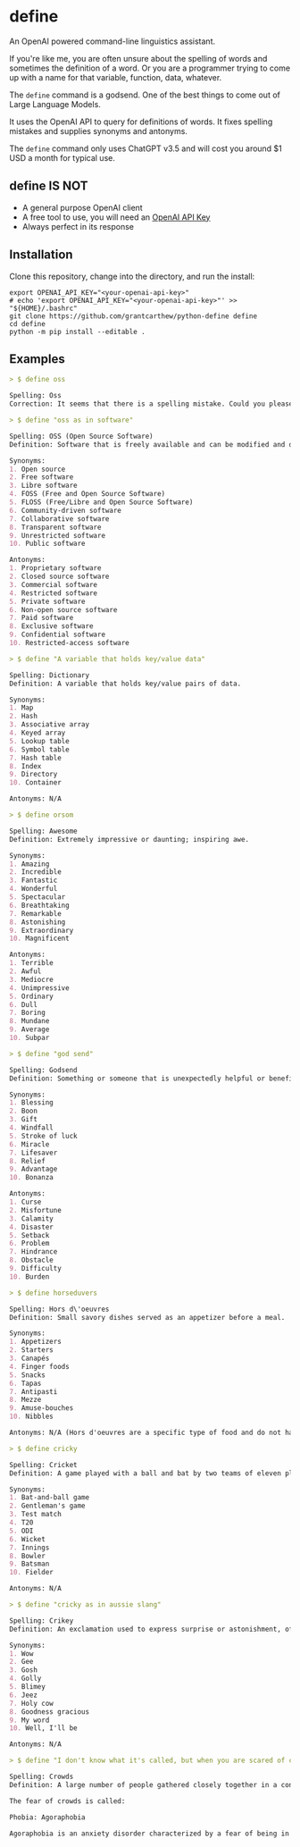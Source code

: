 # define

An OpenAI powered command-line linguistics assistant.

If you're like me, you are often unsure about the spelling of words and sometimes the definition of a word. Or you are a programmer trying to come up with a name for that variable, function, data, whatever.

The `define` command is a godsend. One of the best things to come out of Large Language Models.

It uses the OpenAI API to query for definitions of words. It fixes spelling mistakes and supplies synonyms and antonyms.

The `define` command only uses ChatGPT v3.5 and will cost you around $1 USD a month for typical use.

## define IS NOT

- A general purpose OpenAI client
- A free tool to use, you will need an [OpenAI API Key](https://platform.openai.com/account/api-keys)
- Always perfect in its response

## Installation

Clone this repository, change into the directory, and run the install:

```shell
export OPENAI_API_KEY="<your-openai-api-key>"
# echo 'export OPENAI_API_KEY="<your-openai-api-key>"' >> "${HOME}/.bashrc"
git clone https://github.com/grantcarthew/python-define define
cd define
python -m pip install --editable .
```

## Examples

```markdown
> $ define oss

Spelling: Oss
Correction: It seems that there is a spelling mistake. Could you please provide more context or clarify the word you are referring to?

> $ define "oss as in software"

Spelling: OSS (Open Source Software)
Definition: Software that is freely available and can be modified and distributed by anyone.

Synonyms:
1. Open source
2. Free software
3. Libre software
4. FOSS (Free and Open Source Software)
5. FLOSS (Free/Libre and Open Source Software)
6. Community-driven software
7. Collaborative software
8. Transparent software
9. Unrestricted software
10. Public software

Antonyms:
1. Proprietary software
2. Closed source software
3. Commercial software
4. Restricted software
5. Private software
6. Non-open source software
7. Paid software
8. Exclusive software
9. Confidential software
10. Restricted-access software

> $ define "A variable that holds key/value data"

Spelling: Dictionary
Definition: A variable that holds key/value pairs of data.

Synonyms:
1. Map
2. Hash
3. Associative array
4. Keyed array
5. Lookup table
6. Symbol table
7. Hash table
8. Index
9. Directory
10. Container

Antonyms: N/A

> $ define orsom

Spelling: Awesome
Definition: Extremely impressive or daunting; inspiring awe.

Synonyms:
1. Amazing
2. Incredible
3. Fantastic
4. Wonderful
5. Spectacular
6. Breathtaking
7. Remarkable
8. Astonishing
9. Extraordinary
10. Magnificent

Antonyms:
1. Terrible
2. Awful
3. Mediocre
4. Unimpressive
5. Ordinary
6. Dull
7. Boring
8. Mundane
9. Average
10. Subpar

> $ define "god send"

Spelling: Godsend
Definition: Something or someone that is unexpectedly helpful or beneficial.

Synonyms:
1. Blessing
2. Boon
3. Gift
4. Windfall
5. Stroke of luck
6. Miracle
7. Lifesaver
8. Relief
9. Advantage
10. Bonanza

Antonyms:
1. Curse
2. Misfortune
3. Calamity
4. Disaster
5. Setback
6. Problem
7. Hindrance
8. Obstacle
9. Difficulty
10. Burden

> $ define horseduvers

Spelling: Hors d\'oeuvres
Definition: Small savory dishes served as an appetizer before a meal.

Synonyms:
1. Appetizers
2. Starters
3. Canapés
4. Finger foods
5. Snacks
6. Tapas
7. Antipasti
8. Mezze
9. Amuse-bouches
10. Nibbles

Antonyms: N/A (Hors d'oeuvres are a specific type of food and do not have direct antonyms)

> $ define cricky

Spelling: Cricket
Definition: A game played with a ball and bat by two teams of eleven players on a large field.

Synonyms:
1. Bat-and-ball game
2. Gentleman's game
3. Test match
4. T20
5. ODI
6. Wicket
7. Innings
8. Bowler
9. Batsman
10. Fielder

Antonyms: N/A

> $ define "cricky as in aussie slang"

Spelling: Crikey
Definition: An exclamation used to express surprise or astonishment, often associated with Australian slang.

Synonyms:
1. Wow
2. Gee
3. Gosh
4. Golly
5. Blimey
6. Jeez
7. Holy cow
8. Goodness gracious
9. My word
10. Well, I'll be

Antonyms: N/A

> $ define "I don't know what it's called, but when you are scared of crouds?"

Spelling: Crowds
Definition: A large number of people gathered closely together in a confined space.

The fear of crowds is called:

Phobia: Agoraphobia

Agoraphobia is an anxiety disorder characterized by a fear of being in situations where escape might be difficult or help might not be available, often resulting in avoidance of crowded places or public spaces.

```
